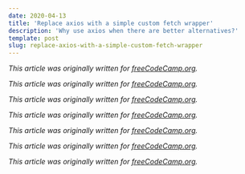 ```yaml
---
date: 2020-04-13
title: 'Replace axios with a simple custom fetch wrapper'
description: 'Why use axios when there are better alternatives?'
template: post
slug: replace-axios-with-a-simple-custom-fetch-wrapper
---
```


_This article was originally written for [freeCodeCamp.org](https://medium.com/free-code-camp/how-to-get-https-working-on-your-local-development-environment-in-5-minutes-7af615770eec)._

_This article was originally written for [freeCodeCamp.org](https://medium.com/free-code-camp/how-to-get-https-working-on-your-local-development-environment-in-5-minutes-7af615770eec)._

_This article was originally written for [freeCodeCamp.org](https://medium.com/free-code-camp/how-to-get-https-working-on-your-local-development-environment-in-5-minutes-7af615770eec)._

_This article was originally written for [freeCodeCamp.org](https://medium.com/free-code-camp/how-to-get-https-working-on-your-local-development-environment-in-5-minutes-7af615770eec)._

_This article was originally written for [freeCodeCamp.org](https://medium.com/free-code-camp/how-to-get-https-working-on-your-local-development-environment-in-5-minutes-7af615770eec)._

_This article was originally written for [freeCodeCamp.org](https://medium.com/free-code-camp/how-to-get-https-working-on-your-local-development-environment-in-5-minutes-7af615770eec)._

_This article was originally written for [freeCodeCamp.org](https://medium.com/free-code-camp/how-to-get-https-working-on-your-local-development-environment-in-5-minutes-7af615770eec)._
